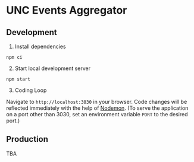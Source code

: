 # UNC Events Aggregator

## Development

1. Install dependencies

```shell
npm ci
```

2. Start local development server

```shell
npm start
```

3. Coding Loop

Navigate to `http://localhost:3030` in your browser. Code changes will be reflected immediately with the help of [Nodemon](https://nodemon.io/). (To serve the application on a port other than 3030, set an environment variable `PORT` to the desired port.)

## Production

TBA

